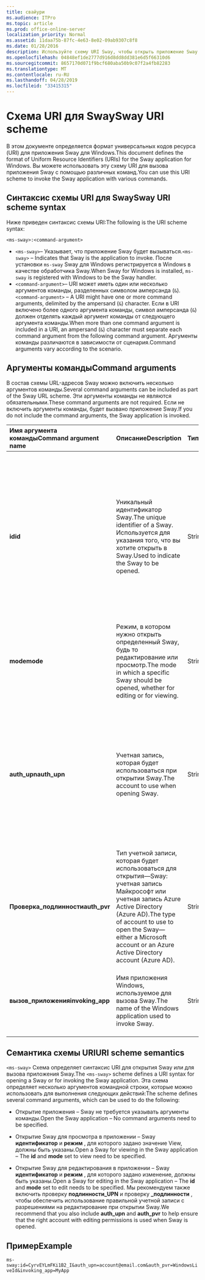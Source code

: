 ```yaml
---
title: свайури
ms.audience: ITPro
ms.topic: article
ms.prod: office-online-server
localization_priority: Normal
ms.assetid: 11daa75b-87fc-4e63-8e02-09ab9307c8f8
ms.date: 01/28/2016
description: Используйте схему URI Sway, чтобы открыть приложение Sway и просмотреть или изменить Sway.
ms.openlocfilehash: 04848ef1de2777d916d8dd8dd381e6d5f66310d6
ms.sourcegitcommit: 8657170d071f9bcf680aba50b9c07f2a4fb82283
ms.translationtype: MT
ms.contentlocale: ru-RU
ms.lasthandoff: 04/28/2019
ms.locfileid: "33415315"
---
```

# <a name="sway-uri-scheme"></a><span data-ttu-id="3dfa4-103">Схема URI для Sway</span><span class="sxs-lookup"><span data-stu-id="3dfa4-103">Sway URI scheme</span></span>

<span data-ttu-id="3dfa4-104">В этом документе определяется формат универсальных кодов ресурса (URI) для приложения Sway для Windows.</span><span class="sxs-lookup"><span data-stu-id="3dfa4-104">This document defines the format of Uniform Resource Identifiers (URIs) for the Sway application for Windows.</span></span> <span data-ttu-id="3dfa4-105">Вы можете использовать эту схему URI для вызова приложения Sway с помощью различных команд.</span><span class="sxs-lookup"><span data-stu-id="3dfa4-105">You can use this URI scheme to invoke the Sway application with various commands.</span></span>

## <a name="sway-uri-scheme-syntax"></a><span data-ttu-id="3dfa4-106">Синтаксис схемы URI для Sway</span><span class="sxs-lookup"><span data-stu-id="3dfa4-106">Sway URI scheme syntax</span></span>

<span data-ttu-id="3dfa4-107">Ниже приведен синтаксис схемы URI:</span><span class="sxs-lookup"><span data-stu-id="3dfa4-107">The following is the URI scheme syntax:</span></span>

`<ms-sway>:<command-argument>`

- <span data-ttu-id="3dfa4-108">`<ms-sway>`&ndash; Указывает, что приложение Sway будет вызываться.</span><span class="sxs-lookup"><span data-stu-id="3dfa4-108">`<ms-sway>` &ndash; Indicates that Sway is the application to invoke.</span></span> <span data-ttu-id="3dfa4-109">После установки `ms-sway` Sway для Windows регистрируется в Windows в качестве обработчика Sway.</span><span class="sxs-lookup"><span data-stu-id="3dfa4-109">When Sway for Windows is installed, `ms-sway` is registered with Windows to be the Sway handler.</span></span>
- <span data-ttu-id="3dfa4-110">`<command-argument>`&ndash; URI может иметь один или несколько аргументов команды, разделенных символом амперсанда (`&`).</span><span class="sxs-lookup"><span data-stu-id="3dfa4-110">`<command-argument>` &ndash; A URI might have one or more command arguments, delimited by the ampersand (`&`) character.</span></span> <span data-ttu-id="3dfa4-111">Если в URI включено более одного аргумента команды, символ амперсанда (`&`) должен отделять каждый аргумент команды от следующего аргумента команды.</span><span class="sxs-lookup"><span data-stu-id="3dfa4-111">When more than one command argument is included in a URI, an ampersand (`&`) character must separate each command argument from the following command argument.</span></span> <span data-ttu-id="3dfa4-112">Аргументы команды различаются в зависимости от сценария.</span><span class="sxs-lookup"><span data-stu-id="3dfa4-112">Command arguments vary according to the scenario.</span></span> 

## <a name="command-arguments"></a><span data-ttu-id="3dfa4-113">Аргументы команды</span><span class="sxs-lookup"><span data-stu-id="3dfa4-113">Command arguments</span></span>

<span data-ttu-id="3dfa4-114">В состав схемы URL-адресов Sway можно включить несколько аргументов команды.</span><span class="sxs-lookup"><span data-stu-id="3dfa4-114">Several command arguments can be included as part of the Sway URL scheme.</span></span> <span data-ttu-id="3dfa4-115">Эти аргументы команды не являются обязательными.</span><span class="sxs-lookup"><span data-stu-id="3dfa4-115">These command arguments are not required.</span></span> <span data-ttu-id="3dfa4-116">Если не включить аргументы команды, будет вызвано приложение Sway.</span><span class="sxs-lookup"><span data-stu-id="3dfa4-116">If you do not include the command arguments, the Sway application is invoked.</span></span>

|<span data-ttu-id="3dfa4-117">Имя аргумента команды</span><span class="sxs-lookup"><span data-stu-id="3dfa4-117">Command argument name</span></span>|<span data-ttu-id="3dfa4-118">Описание</span><span class="sxs-lookup"><span data-stu-id="3dfa4-118">Description</span></span>|<span data-ttu-id="3dfa4-119">Тип</span><span class="sxs-lookup"><span data-stu-id="3dfa4-119">Type</span></span>|<span data-ttu-id="3dfa4-120">Возможные значения</span><span class="sxs-lookup"><span data-stu-id="3dfa4-120">Possible values</span></span>|<span data-ttu-id="3dfa4-121">Обязательный?</span><span class="sxs-lookup"><span data-stu-id="3dfa4-121">Required?</span></span>|
|:-----|:-----|:-----|:-----|:-----|
|<span data-ttu-id="3dfa4-122">**id**</span><span class="sxs-lookup"><span data-stu-id="3dfa4-122">**id**</span></span>|<span data-ttu-id="3dfa4-123">Уникальный идентификатор Sway.</span><span class="sxs-lookup"><span data-stu-id="3dfa4-123">The unique identifier of a Sway.</span></span> <span data-ttu-id="3dfa4-124">Используется для указания того, что вы хотите открыть в Sway.</span><span class="sxs-lookup"><span data-stu-id="3dfa4-124">Used to indicate the Sway to be opened.</span></span>|<span data-ttu-id="3dfa4-125">String</span><span class="sxs-lookup"><span data-stu-id="3dfa4-125">String</span></span>|<span data-ttu-id="3dfa4-126">Допустимый уникальный идентификатор для Sway.</span><span class="sxs-lookup"><span data-stu-id="3dfa4-126">A valid unique identifier for a Sway.</span></span> <span data-ttu-id="3dfa4-127">Идентификатор всегда является частью URL-адреса Sway.</span><span class="sxs-lookup"><span data-stu-id="3dfa4-127">The id is always part of the URL to a Sway.</span></span><br/><br/><span data-ttu-id="3dfa4-128">Например, для следующего Sway `https://sway.com/dBheQgVZ1RQBfiQU`идентификатор имеет `dBheQgVZ1RQBfiQU`значение.</span><span class="sxs-lookup"><span data-stu-id="3dfa4-128">For example, for the following Sway `https://sway.com/dBheQgVZ1RQBfiQU`, the id is `dBheQgVZ1RQBfiQU`.</span></span><br/><br/><span data-ttu-id="3dfa4-129">Если учетная запись пользователя, связанная с приложением Sway, обладает разрешениями на изменение, приложение Sway откроется в режиме редактирования.</span><span class="sxs-lookup"><span data-stu-id="3dfa4-129">If the user account associated with the Sway application has edit permissions, the application opens the Sway in edit mode.</span></span> <span data-ttu-id="3dfa4-130">В противном случае приложение открывает Sway в режиме просмотра.</span><span class="sxs-lookup"><span data-stu-id="3dfa4-130">Otherwise, the application opens the Sway in view mode.</span></span>|<span data-ttu-id="3dfa4-131">Нет</span><span class="sxs-lookup"><span data-stu-id="3dfa4-131">No</span></span>|
|<span data-ttu-id="3dfa4-132">**mode**</span><span class="sxs-lookup"><span data-stu-id="3dfa4-132">**mode**</span></span>|<span data-ttu-id="3dfa4-133">Режим, в котором нужно открыть определенный Sway, будь то редактирование или просмотр.</span><span class="sxs-lookup"><span data-stu-id="3dfa4-133">The mode in which a specific Sway should be opened, whether for editing or for viewing.</span></span>|<span data-ttu-id="3dfa4-134">String</span><span class="sxs-lookup"><span data-stu-id="3dfa4-134">String</span></span>|<span data-ttu-id="3dfa4-135">edit</span><span class="sxs-lookup"><span data-stu-id="3dfa4-135">edit</span></span><br/><span data-ttu-id="3dfa4-136">view</span><span class="sxs-lookup"><span data-stu-id="3dfa4-136">view</span></span><br/><br/><span data-ttu-id="3dfa4-137">**Note**: Если **ID** не указан, этот аргумент команды игнорируется.</span><span class="sxs-lookup"><span data-stu-id="3dfa4-137">**NOTE**: If no **id** is specified, this command argument is ignored.</span></span>|<span data-ttu-id="3dfa4-138">Нет</span><span class="sxs-lookup"><span data-stu-id="3dfa4-138">No</span></span>|
|<span data-ttu-id="3dfa4-139">**auth_upn**</span><span class="sxs-lookup"><span data-stu-id="3dfa4-139">**auth_upn**</span></span>|<span data-ttu-id="3dfa4-140">Учетная запись, которая будет использоваться при открытии Sway.</span><span class="sxs-lookup"><span data-stu-id="3dfa4-140">The account to use when opening Sway.</span></span>|<span data-ttu-id="3dfa4-141">String</span><span class="sxs-lookup"><span data-stu-id="3dfa4-141">String</span></span>|<span data-ttu-id="3dfa4-142">Допустимый адрес электронной почты.</span><span class="sxs-lookup"><span data-stu-id="3dfa4-142">A valid email address.</span></span><br/><br/><span data-ttu-id="3dfa4-143">Если указанный адрес электронной почты не связан с учетной записью Sway, Sway запрашивает вход пользователя в качестве указанного пользователя.</span><span class="sxs-lookup"><span data-stu-id="3dfa4-143">If the specified email address is not associated with a Sway account, Sway asks the user to sign in as the specified user.</span></span><br/><br/><span data-ttu-id="3dfa4-144">Если с приложением Sway связано несколько учетных записей, а указанный адрес электронной почты существует, приложение Sway переключается на использование этой учетной записи при вызове.</span><span class="sxs-lookup"><span data-stu-id="3dfa4-144">If more than one account is associated with the Sway application and the specified email address exists, the Sway application switches to using that account when invoked.</span></span>|<span data-ttu-id="3dfa4-145">Нет</span><span class="sxs-lookup"><span data-stu-id="3dfa4-145">No</span></span>|
|<span data-ttu-id="3dfa4-146">**Проверка\_подлинности**</span><span class="sxs-lookup"><span data-stu-id="3dfa4-146">**auth\_pvr**</span></span>|<span data-ttu-id="3dfa4-147">Тип учетной записи, которая будет использоваться для открытия&mdash;Sway: учетная запись Майкрософт или учетная запись Azure Active Directory (Azure AD).</span><span class="sxs-lookup"><span data-stu-id="3dfa4-147">The type of account to use to open the Sway&mdash;either a Microsoft account or an Azure Active Directory account (Azure AD).</span></span>|<span data-ttu-id="3dfa4-148">String</span><span class="sxs-lookup"><span data-stu-id="3dfa4-148">String</span></span>|<span data-ttu-id="3dfa4-149">WindowsLiveId — указывает, что учетная запись **пользователя для проверки подлинности\_** является учетной записью Майкрософт.</span><span class="sxs-lookup"><span data-stu-id="3dfa4-149">WindowsLiveId – Specifies that the **auth\_upn** account is a Microsoft account.</span></span><br/><br/><span data-ttu-id="3dfa4-150">OrgId — указывает, что учетная запись- **UPN проверки подлинности\_** является учетной записью Azure AD.</span><span class="sxs-lookup"><span data-stu-id="3dfa4-150">OrgId – Specifies that the **auth\_upn** account is an Azure AD account.</span></span><br/><br/><span data-ttu-id="3dfa4-151">Если **имя участника\_-пользователя для проверки подлинности** не указано, этот аргумент команды игнорируется.</span><span class="sxs-lookup"><span data-stu-id="3dfa4-151">If no **auth\_upn** is specified, this command argument is ignored.</span></span>|<span data-ttu-id="3dfa4-152">Нет</span><span class="sxs-lookup"><span data-stu-id="3dfa4-152">No</span></span>|
|<span data-ttu-id="3dfa4-153">**вызов\_приложения**</span><span class="sxs-lookup"><span data-stu-id="3dfa4-153">**invoking\_app**</span></span>|<span data-ttu-id="3dfa4-154">Имя приложения Windows, используемое для вызова Sway.</span><span class="sxs-lookup"><span data-stu-id="3dfa4-154">The name of the Windows application used to invoke Sway.</span></span>|<span data-ttu-id="3dfa4-155">String</span><span class="sxs-lookup"><span data-stu-id="3dfa4-155">String</span></span>|<span data-ttu-id="3dfa4-156">Понятное имя приложения Windows, используемое для вызова Sway с помощью схемы URL-адресов Sway.</span><span class="sxs-lookup"><span data-stu-id="3dfa4-156">The friendly name of the Windows application used to invoke Sway via the Sway URL scheme.</span></span><br/><br/><span data-ttu-id="3dfa4-157">Назначение этого аргумента команды — для телеметрии и отслеживания.</span><span class="sxs-lookup"><span data-stu-id="3dfa4-157">The purpose of this command argument is for telemetry and tracking.</span></span>|<span data-ttu-id="3dfa4-158">Нет</span><span class="sxs-lookup"><span data-stu-id="3dfa4-158">No</span></span>|

## <a name="uri-scheme-semantics"></a><span data-ttu-id="3dfa4-159">Семантика схемы URI</span><span class="sxs-lookup"><span data-stu-id="3dfa4-159">URI scheme semantics</span></span>

<span data-ttu-id="3dfa4-160">`<ms-sway>` Схема определяет синтаксис URI для открытия Sway или для вызова приложения Sway.</span><span class="sxs-lookup"><span data-stu-id="3dfa4-160">The `<ms-sway>` scheme defines a URI syntax for opening a Sway or for invoking the Sway application.</span></span> <span data-ttu-id="3dfa4-161">Эта схема определяет несколько аргументов командной строки, которые можно использовать для выполнения следующих действий:</span><span class="sxs-lookup"><span data-stu-id="3dfa4-161">The scheme defines several command arguments, which can be used to do the following:</span></span> 

- <span data-ttu-id="3dfa4-162">Открытие приложения &ndash; Sway не требуется указывать аргументы команды.</span><span class="sxs-lookup"><span data-stu-id="3dfa4-162">Open the Sway application &ndash; No command arguments need to be specified.</span></span> 

- <span data-ttu-id="3dfa4-163">Открытие Sway для просмотра в приложении &ndash; Sway **идентификатор** и **режим** , для которого задано значение View, должны быть указаны.</span><span class="sxs-lookup"><span data-stu-id="3dfa4-163">Open a Sway for viewing in the Sway application &ndash; The **id** and **mode** set to view need to be specified.</span></span> 

- <span data-ttu-id="3dfa4-164">Открытие Sway для редактирования в приложении &ndash; Sway **идентификатор** и **режим** , для которого задано изменение, должны быть указаны.</span><span class="sxs-lookup"><span data-stu-id="3dfa4-164">Open a Sway for editing in the Sway application &ndash; The **id** and **mode** set to edit needs to be specified.</span></span> <span data-ttu-id="3dfa4-165">Мы рекомендуем также включить проверку **подлинности\_UPN** и проверку **\_подлинности** , чтобы обеспечить использование правильной учетной записи с разрешениями на редактирование при открытии Sway.</span><span class="sxs-lookup"><span data-stu-id="3dfa4-165">We recommend that you also include **auth\_upn** and **auth\_pvr** to help ensure that the right account with editing permissions is used when Sway is opened.</span></span>  

## <a name="example"></a><span data-ttu-id="3dfa4-166">Пример</span><span class="sxs-lookup"><span data-stu-id="3dfa4-166">Example</span></span>

`ms-sway:id=CyrvEYLmFKi1B2_I&auth_upn=account@email.com&auth_pvr=WindowsLiveId&invoking_app=MyApp` 


